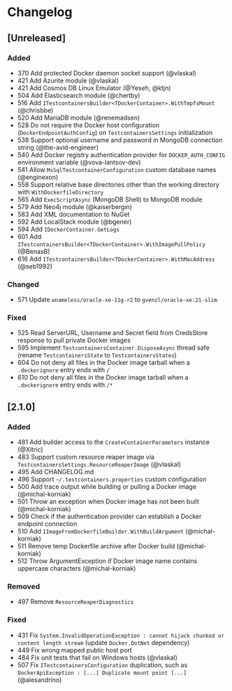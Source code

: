 # Changelog

## [Unreleased]

### Added

- 370 Add protected Docker daemon socket support (@vlaskal)
- 421 Add Azurite module (@vlaskal)
- 421 Add Cosmos DB Linux Emulator (@Yeseh, @ktjn)
- 504 Add Elasticsearch module (@chertby)
- 516 Add `ITestcontainersBuilder<TDockerContainer>.WithTmpfsMount` (@chrisbbe)
- 520 Add MariaDB module (@renemadsen)
- 528 Do not require the Docker host configuration (`DockerEndpointAuthConfig`) on `TestcontainersSettings` initialization
- 538 Support optional username and password in MongoDB connection string (@the-avid-engineer)
- 540 Add Docker registry authentication provider for `DOCKER_AUTH_CONFIG` environment variable (@vova-lantsov-dev)
- 541 Allow `MsSqlTestcontainerConfiguration` custom database names (@enginexon)
- 558 Support relative base directories other than the working directory with `WithDockerfileDirectory`
- 565 Add `ExecScriptAsync` (MongoDB Shell) to MongoDB module
- 579 Add Neo4j module (@kaiserbergin)
- 583 Add XML documentation to NuGet
- 592 Add LocalStack module (@bgener)
- 594 Add `IDockerContainer.GetLogs`
- 601 Add `ITestcontainersBuilder<TDockerContainer>.WithImagePullPolicy` (@BenasB)
- 616 Add `ITestcontainersBuilder<TDockerContainer>.WithMacAddress` (@seb1992)

### Changed

- 571 Update `wnameless/oracle-xe-11g-r2` to `gvenzl/oracle-xe:21-slim`

### Fixed

- 525 Read ServerURL, Username and Secret field from CredsStore response to pull private Docker images
- 595 Implement `TestcontainersContainer.DisposeAsync` thread safe (rename `TestcontainersState` to `TestcontainersStates`)
- 604 Do not deny all files in the Docker image tarball when a `.dockerignore` entry ends with `/`
- 610 Do not deny all files in the Docker image tarball when a `.dockerignore` entry ends with `/*`

## [2.1.0]

### Added

- 481 Add builder access to the `CreateContainerParameters` instance (@Xitric)
- 483 Support custom resource reaper image via `TestcontainersSettings.ResourceReaperImage` (@vlaskal)
- 495 Add CHANGELOG.md
- 496 Support `~/.testcontainers.properties` custom configuration
- 500 Add trace output while building or pulling a Docker image (@michal-korniak)
- 501 Throw an exception when Docker image has not been built (@michal-korniak)
- 509 Check if the authentication provider can establish a Docker endpoint connection
- 510 Add `IImageFromDockerfileBuilder.WithBuildArgument` (@michal-korniak)
- 511 Remove temp Dockerfile archive after Docker build (@michal-korniak)
- 512 Throw ArgumentException if Docker image name contains uppercase characters (@michal-korniak)

### Removed

- 497 Remove `ResourceReaperDiagnostics`

### Fixed

- 431 Fix `System.InvalidOperationException : cannot hijack chunked or content length stream` (update `Docker.DotNet` dependency)
- 449 Fix wrong mapped public host port
- 484 Fix unit tests that fail on Windows hosts (@vlaskal)
- 507 Fix `ITestcontainersConfiguration` duplication, such as `DockerApiException : [...] Duplicate mount point [...]` (@alesandrino)
